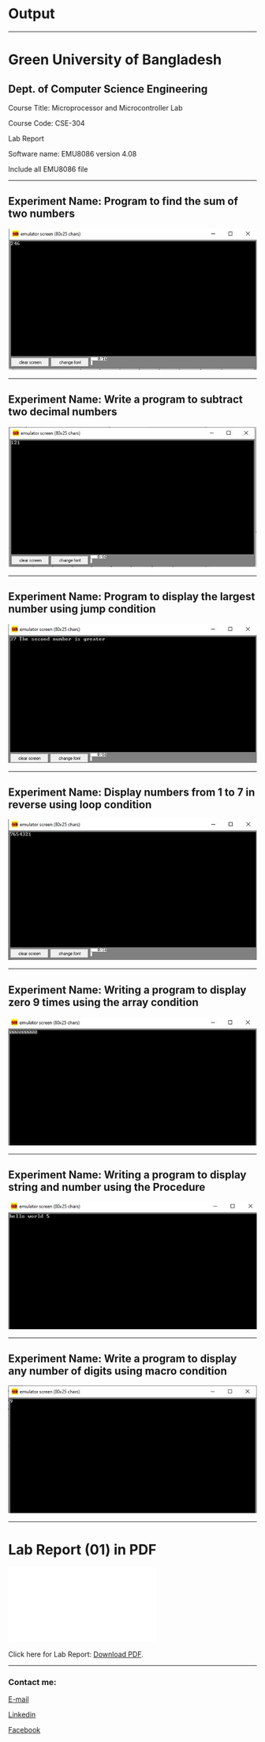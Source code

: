 
# Output


---
<h1>Green University of Bangladesh </h1>

<h2>Dept. of Computer Science Engineering</h2>

<p>Course Title: Microprocessor and Microcontroller Lab</p>
<p>Course Code: CSE-304</p>
<p>Lab Report</p>

<p>Software name: EMU8086 version 4.08</p>
<p>Include all EMU8086 file</p>

---

 Experiment Name: Program to find the sum of two numbers
---

<img src="sum_two_decimal_numbers.JPG"
     alt="sum_two_decimal_numbers"/>

---


Experiment Name: Write a program to subtract two decimal numbers
---

<img src="subtract_two_decimal_numbers.JPG"
     alt="subtract_two_decimal_numbers"/>

---

Experiment Name: Program to display the largest number using jump condition
---

<img src="largest_number.JPG"
     alt="largest_number"/>

---


Experiment Name: Display numbers from 1 to 7 in reverse using loop condition
---

<img src="Display_reverse_numbers.JPG"
     alt="Display_reverse_numbers"/>

---

Experiment Name: Writing a program to display zero 9 times using the array condition
---

<img src="display_zero.JPG"
     alt="display_zero"/>

---



Experiment Name: Writing a program to display string and number using the Procedure
---

<img src="Procedure.JPG"
     alt="Procedure"/>

---

Experiment Name: Write a program to display any number of digits using macro condition
---

<img src="display_any_number.JPG"
     alt="display_any_number"/>

---



















<h1 id="test-title">Lab Report (01) in PDF</h1>

<object data="loremipsum.pdf#page=2" type="application/pdf" width="700px" height="700px">
    <embed src="loremipsum.pdf#page=2">
        <p>Click here for Lab Report: <a href="Lab_01.pdf">Download PDF</a>.</p>
    </embed>
</object>

---









<!-- all link is here -->


### Contact me:

[E-mail](tanvirpoly@gmail.com)

[Linkedin]( https://www.linkedin.com/in/tanvirx/)

[Facebook]( https://www.facebook.com/tanvirfbid)

